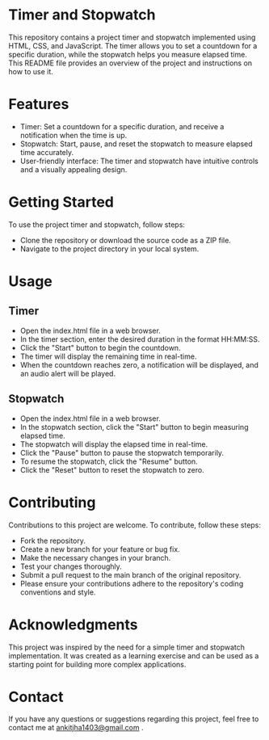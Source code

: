 # Timer and Stopwatch
This repository contains a project timer and stopwatch implemented using HTML, CSS, and JavaScript. The timer allows you to set a countdown for a specific duration, while the stopwatch helps you measure elapsed time. This README file provides an overview of the project and instructions on how to use it.


# Features
- Timer: Set a countdown for a specific duration, and receive a notification when the time is up.
- Stopwatch: Start, pause, and reset the stopwatch to measure elapsed time accurately.
- User-friendly interface: The timer and stopwatch have intuitive controls and a visually appealing design.
  
  
# Getting Started
To use the project timer and stopwatch, follow steps:
 
- Clone the repository or download the source code as a ZIP file.
- Navigate to the project directory in your local system.

# Usage

## Timer
  
- Open the index.html file in a web browser.
- In the timer section, enter the desired duration in the format HH:MM:SS.
- Click the "Start" button to begin the countdown.
- The timer will display the remaining time in real-time.
- When the countdown reaches zero, a notification will be displayed, and an audio alert will be played.
 
## Stopwatch

- Open the index.html file in a web browser.
- In the stopwatch section, click the "Start" button to begin measuring elapsed time.
- The stopwatch will display the elapsed time in real-time.
- Click the "Pause" button to pause the stopwatch temporarily.
- To resume the stopwatch, click the "Resume" button.
- Click the "Reset" button to reset the stopwatch to zero.
  
  
# Contributing
Contributions to this project are welcome. To contribute, follow these steps:

- Fork the repository.
- Create a new branch for your feature or bug fix.
- Make the necessary changes in your branch.
- Test your changes thoroughly.
- Submit a pull request to the main branch of the original repository.
- Please ensure your contributions adhere to the repository's coding conventions and style.

# Acknowledgments
This project was inspired by the need for a simple timer and stopwatch implementation. It was created as a learning exercise and can be used as a starting point for building more complex applications.

# Contact
If you have any questions or suggestions regarding this project, feel free to contact me at ankitjha1403@gmail.com .
